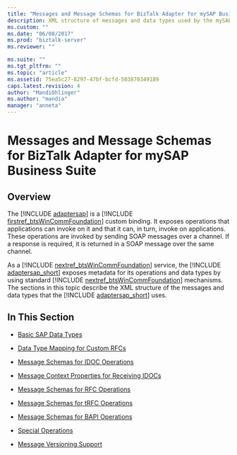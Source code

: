 ```yaml
---
title: "Messages and Message Schemas for BizTalk Adapter for mySAP Business Suite | Microsoft Docs"
description: XML structure of messages and data types used by the mySAP adapter for BizTalk Server
ms.custom: ""
ms.date: "06/08/2017"
ms.prod: "biztalk-server"
ms.reviewer: ""

ms.suite: ""
ms.tgt_pltfrm: ""
ms.topic: "article"
ms.assetid: 75ea5c27-8297-47bf-bcfd-503870349189
caps.latest.revision: 4
author: "MandiOhlinger"
ms.author: "mandia"
manager: "anneta"
---
```

# Messages and Message Schemas for BizTalk Adapter for mySAP Business Suite

## Overview
The [!INCLUDE [adaptersap](../../includes/adaptersap-md.md)] is a [!INCLUDE [firstref_btsWinCommFoundation](../../includes/firstref-btswincommfoundation-md.md)] custom binding. It exposes operations that applications can invoke on it and that it can, in turn, invoke on applications. These operations are invoked by sending SOAP messages over a channel. If a response is required, it is returned in a SOAP message over the same channel.  
  
 As a [!INCLUDE [nextref_btsWinCommFoundation](../../includes/nextref-btswincommfoundation-md.md)] service, the [!INCLUDE [adaptersap_short](../../includes/adaptersap-short-md.md)] exposes metadata for its operations and data types by using standard [!INCLUDE [nextref_btsWinCommFoundation](../../includes/nextref-btswincommfoundation-md.md)] mechanisms. The sections in this topic describe the XML structure of the messages and data types that the [!INCLUDE [adaptersap_short](../../includes/adaptersap-short-md.md)] uses.  
  
## In This Section  
  
-   [Basic SAP Data Types](../../adapters-and-accelerators/adapter-sap/basic-sap-data-types.md)  
  
-   [Data Type Mapping for Custom RFCs](../../adapters-and-accelerators/adapter-sap/data-type-mapping-for-custom-rfcs.md)  
  
-   [Message Schemas for IDOC Operations](../../adapters-and-accelerators/adapter-sap/message-schemas-for-idoc-operations.md)  
  
-   [Message Context Properties for Receiving IDOCs](../../adapters-and-accelerators/adapter-sap/message-context-properties-for-receiving-idocs.md)  
  
-   [Message Schemas for RFC Operations](../../adapters-and-accelerators/adapter-sap/message-schemas-for-rfc-operations.md)  
  
-   [Message Schemas for tRFC Operations](../../adapters-and-accelerators/adapter-sap/message-schemas-for-trfc-operations.md)  
  
-   [Message Schemas for BAPI Operations](../../adapters-and-accelerators/adapter-sap/message-schemas-for-bapi-operations.md)  
  
-   [Special Operations](../../adapters-and-accelerators/adapter-sap/special-operations.md)  
  
-   [Message Versioning Support](../../adapters-and-accelerators/adapter-sap/message-versioning-support1.md)  
  
